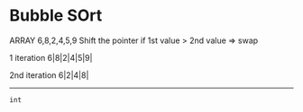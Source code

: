 # Bubble SOrt
ARRAY 6,8,2,4,5,9
Shift the pointer
if 1st value > 2nd value => swap

1 iteration
6|8|2|4|5|9|

2nd iteration
6|2|4|8|

---------------------------------

```
int 
```